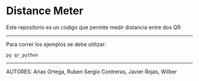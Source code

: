 # Distance Meter

Este repositorio es un codigo que permite medir distancia entre dos QR

---
Para correr los ejemplos se debe utilizar:
```
py qr_python
```
---
AUTORES:
Arias Ortega, Ruben Sergio
Contreras, Javier
Rojas, Wilber
